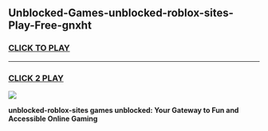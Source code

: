 
## Unblocked-Games-unblocked-roblox-sites-Play-Free-gnxht
<h3>
<a href="https://premium76.site?title=unblocked-roblox-sites&ref=20M">CLICK TO PLAY</a></h3>
<hr>

<h3>
<a href="https://premium76.site?title=unblocked-roblox-sites&ref=20M">CLICK 2 PLAY</a>
  
</h3>

<a href="https://premium76.site?title=unblocked-roblox-sites&ref=19M"><img src="https://clearcache.store/games.png"></a>


**unblocked-roblox-sites games unblocked: Your Gateway to Fun and Accessible Online Gaming**
